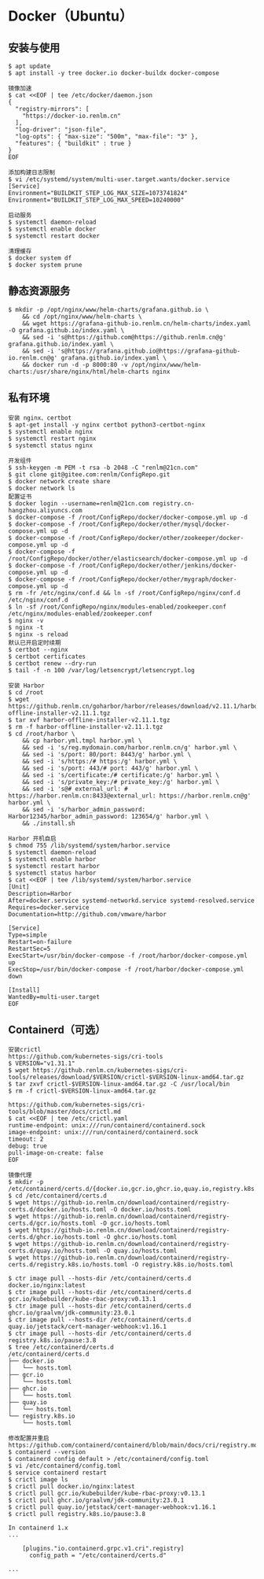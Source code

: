 # Docker（Ubuntu）

## 安装与使用
	$ apt update
	$ apt install -y tree docker.io docker-buildx docker-compose

```
镜像加速
$ cat <<EOF | tee /etc/docker/daemon.json
{
  "registry-mirrors": [ 
    "https://docker-io.renlm.cn"
  ],
  "log-driver": "json-file",
  "log-opts": { "max-size": "500m", "max-file": "3" },
  "features": { "buildkit" : true }
}
EOF
```

```
添加构建日志限制
$ vi /etc/systemd/system/multi-user.target.wants/docker.service
[Service]
Environment="BUILDKIT_STEP_LOG_MAX_SIZE=1073741824"
Environment="BUILDKIT_STEP_LOG_MAX_SPEED=10240000"
```

	启动服务
	$ systemctl daemon-reload
	$ systemctl enable docker
	$ systemctl restart docker
	
	清理缓存
	$ docker system df
	$ docker system prune
	
## 静态资源服务
	$ mkdir -p /opt/nginx/www/helm-charts/grafana.github.io \
        && cd /opt/nginx/www/helm-charts \
        && wget https://grafana-github-io.renlm.cn/helm-charts/index.yaml -O grafana.github.io/index.yaml \
        && sed -i 's@https://github.com@https://github.renlm.cn@g' grafana.github.io/index.yaml \
        && sed -i 's@https://grafana.github.io@https://grafana-github-io.renlm.cn@g' grafana.github.io/index.yaml \
        && docker run -d -p 8000:80 -v /opt/nginx/www/helm-charts:/usr/share/nginx/html/helm-charts nginx
	
## 私有环境
	安装 nginx、certbot
	$ apt-get install -y nginx certbot python3-certbot-nginx
	$ systemctl enable nginx
	$ systemctl restart nginx
	$ systemctl status nginx
	
	开发组件
	$ ssh-keygen -m PEM -t rsa -b 2048 -C "renlm@21cn.com"
	$ git clone git@gitee.com:renlm/ConfigRepo.git
	$ docker network create share
	$ docker network ls
	配置证书
	$ docker login --username=renlm@21cn.com registry.cn-hangzhou.aliyuncs.com
	$ docker-compose -f /root/ConfigRepo/docker/docker-compose.yml up -d
	$ docker-compose -f /root/ConfigRepo/docker/other/mysql/docker-compose.yml up -d
	$ docker-compose -f /root/ConfigRepo/docker/other/zookeeper/docker-compose.yml up -d
	$ docker-compose -f /root/ConfigRepo/docker/other/elasticsearch/docker-compose.yml up -d
	$ docker-compose -f /root/ConfigRepo/docker/other/jenkins/docker-compose.yml up -d
	$ docker-compose -f /root/ConfigRepo/docker/other/mygraph/docker-compose.yml up -d
	$ rm -fr /etc/nginx/conf.d && ln -sf /root/ConfigRepo/nginx/conf.d /etc/nginx/conf.d
	$ ln -sf /root/ConfigRepo/nginx/modules-enabled/zookeeper.conf /etc/nginx/modules-enabled/zookeeper.conf
	$ nginx -v
	$ nginx -t
	$ nginx -s reload
	默认已开启定时续期
	$ certbot --nginx
	$ certbot certificates
	$ certbot renew --dry-run
	$ tail -f -n 100 /var/log/letsencrypt/letsencrypt.log

	安装 Harbor
	$ cd /root
	$ wget https://github.renlm.cn/goharbor/harbor/releases/download/v2.11.1/harbor-offline-installer-v2.11.1.tgz
	$ tar xvf harbor-offline-installer-v2.11.1.tgz
	$ rm -f harbor-offline-installer-v2.11.1.tgz
	$ cd /root/harbor \
        && cp harbor.yml.tmpl harbor.yml \
        && sed -i 's/reg.mydomain.com/harbor.renlm.cn/g' harbor.yml \
        && sed -i 's/port: 80/port: 8443/g' harbor.yml \
        && sed -i 's/https:/# https:/g' harbor.yml \
        && sed -i 's/port: 443/# port: 443/g' harbor.yml \
        && sed -i 's/certificate:/# certificate:/g' harbor.yml \
        && sed -i 's/private_key:/# private_key:/g' harbor.yml \
        && sed -i 's@# external_url: # https://harbor.renlm.cn:8433@external_url: https://harbor.renlm.cn@g' harbor.yml \
        && sed -i 's/harbor_admin_password: Harbor12345/harbor_admin_password: 123654/g' harbor.yml \
        && ./install.sh

```
Harbor 开机自启
$ chmod 755 /lib/systemd/system/harbor.service
$ systemctl daemon-reload
$ systemctl enable harbor
$ systemctl restart harbor
$ systemctl status harbor
$ cat <<EOF | tee /lib/systemd/system/harbor.service
[Unit]
Description=Harbor
After=docker.service systemd-networkd.service systemd-resolved.service
Requires=docker.service
Documentation=http://github.com/vmware/harbor

[Service]
Type=simple
Restart=on-failure
RestartSec=5
ExecStart=/usr/bin/docker-compose -f /root/harbor/docker-compose.yml up
ExecStop=/usr/bin/docker-compose -f /root/harbor/docker-compose.yml down

[Install]
WantedBy=multi-user.target
EOF
```

## Containerd（可选）
	安装crictl
	https://github.com/kubernetes-sigs/cri-tools
	$ VERSION="v1.31.1"
	$ wget https://github.renlm.cn/kubernetes-sigs/cri-tools/releases/download/$VERSION/crictl-$VERSION-linux-amd64.tar.gz
	$ tar zxvf crictl-$VERSION-linux-amd64.tar.gz -C /usr/local/bin
	$ rm -f crictl-$VERSION-linux-amd64.tar.gz

```
https://github.com/kubernetes-sigs/cri-tools/blob/master/docs/crictl.md
$ cat <<EOF | tee /etc/crictl.yaml
runtime-endpoint: unix:///run/containerd/containerd.sock
image-endpoint: unix:///run/containerd/containerd.sock
timeout: 2
debug: true
pull-image-on-create: false
EOF
```
	
	镜像代理
	$ mkdir -p /etc/containerd/certs.d/{docker.io,gcr.io,ghcr.io,quay.io,registry.k8s.io}
	$ cd /etc/containerd/certs.d
	$ wget https://github-io.renlm.cn/download/containerd/registry-certs.d/docker.io/hosts.toml -O docker.io/hosts.toml
	$ wget https://github-io.renlm.cn/download/containerd/registry-certs.d/gcr.io/hosts.toml -O gcr.io/hosts.toml
	$ wget https://github-io.renlm.cn/download/containerd/registry-certs.d/ghcr.io/hosts.toml -O ghcr.io/hosts.toml
	$ wget https://github-io.renlm.cn/download/containerd/registry-certs.d/quay.io/hosts.toml -O quay.io/hosts.toml
	$ wget https://github-io.renlm.cn/download/containerd/registry-certs.d/registry.k8s.io/hosts.toml -O registry.k8s.io/hosts.toml

```
$ ctr image pull --hosts-dir /etc/containerd/certs.d docker.io/nginx:latest
$ ctr image pull --hosts-dir /etc/containerd/certs.d gcr.io/kubebuilder/kube-rbac-proxy:v0.13.1
$ ctr image pull --hosts-dir /etc/containerd/certs.d ghcr.io/graalvm/jdk-community:23.0.1
$ ctr image pull --hosts-dir /etc/containerd/certs.d quay.io/jetstack/cert-manager-webhook:v1.16.1
$ ctr image pull --hosts-dir /etc/containerd/certs.d registry.k8s.io/pause:3.8
$ tree /etc/containerd/certs.d
/etc/containerd/certs.d
├── docker.io
│   └── hosts.toml
├── gcr.io
│   └── hosts.toml
├── ghcr.io
│   └── hosts.toml
├── quay.io
│   └── hosts.toml
└── registry.k8s.io
    └── hosts.toml
```

```
修改配置并重启
https://github.com/containerd/containerd/blob/main/docs/cri/registry.md
$ containerd --version
$ containerd config default > /etc/containerd/config.toml
$ vi /etc/containerd/config.toml
$ service containerd restart
$ crictl image ls
$ crictl pull docker.io/nginx:latest
$ crictl pull gcr.io/kubebuilder/kube-rbac-proxy:v0.13.1
$ crictl pull ghcr.io/graalvm/jdk-community:23.0.1
$ crictl pull quay.io/jetstack/cert-manager-webhook:v1.16.1
$ crictl pull registry.k8s.io/pause:3.8

In containerd 1.x
...

    [plugins."io.containerd.grpc.v1.cri".registry]
      config_path = "/etc/containerd/certs.d"

...

```
